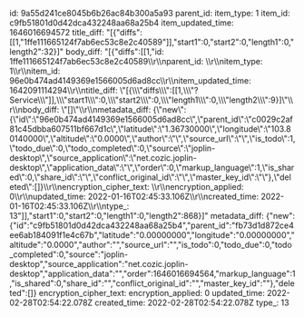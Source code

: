 id: 9a55d241ce8045b6b26ac84b300a5a93
parent_id: 
item_type: 1
item_id: c9fb51801d0d42dca432248aa68a25b4
item_updated_time: 1646016694572
title_diff: "[{\"diffs\":[[1,\"1ffe111665124f7ab6ec53c8e2c40589\"]],\"start1\":0,\"start2\":0,\"length1\":0,\"length2\":32}]"
body_diff: "[{\"diffs\":[[1,\"id: 1ffe111665124f7ab6ec53c8e2c40589\\\r\\\nparent_id: \\\r\\\nitem_type: 1\\\r\\\nitem_id: 96e0b474ad4149369e1566005d6ad8cc\\\r\\\nitem_updated_time: 1642091114294\\\r\\\ntitle_diff: \\\"[{\\\\\\\"diffs\\\\\\\":[[1,\\\\\\\"? Service\\\\\\\"]],\\\\\\\"start1\\\\\\\":0,\\\\\\\"start2\\\\\\\":0,\\\\\\\"length1\\\\\\\":0,\\\\\\\"length2\\\\\\\":9}]\\\"\\\r\\\nbody_diff: \\\"[]\\\"\\\r\\\nmetadata_diff: {\\\"new\\\":{\\\"id\\\":\\\"96e0b474ad4149369e1566005d6ad8cc\\\",\\\"parent_id\\\":\\\"c0029c2af81c45dbba607511bf667d1c\\\",\\\"latitude\\\":\\\"1.36730000\\\",\\\"longitude\\\":\\\"103.80140000\\\",\\\"altitude\\\":\\\"0.0000\\\",\\\"author\\\":\\\"\\\",\\\"source_url\\\":\\\"\\\",\\\"is_todo\\\":1,\\\"todo_due\\\":0,\\\"todo_completed\\\":0,\\\"source\\\":\\\"joplin-desktop\\\",\\\"source_application\\\":\\\"net.cozic.joplin-desktop\\\",\\\"application_data\\\":\\\"\\\",\\\"order\\\":0,\\\"markup_language\\\":1,\\\"is_shared\\\":0,\\\"share_id\\\":\\\"\\\",\\\"conflict_original_id\\\":\\\"\\\",\\\"master_key_id\\\":\\\"\\\"},\\\"deleted\\\":[]}\\\r\\\nencryption_cipher_text: \\\r\\\nencryption_applied: 0\\\r\\\nupdated_time: 2022-01-16T02:45:33.106Z\\\r\\\ncreated_time: 2022-01-16T02:45:33.106Z\\\r\\\ntype_: 13\"]],\"start1\":0,\"start2\":0,\"length1\":0,\"length2\":868}]"
metadata_diff: {"new":{"id":"c9fb51801d0d42dca432248aa68a25b4","parent_id":"fb73d1d872ce4ee6ab184091f1e4c67b","latitude":"0.00000000","longitude":"0.00000000","altitude":"0.0000","author":"","source_url":"","is_todo":0,"todo_due":0,"todo_completed":0,"source":"joplin-desktop","source_application":"net.cozic.joplin-desktop","application_data":"","order":1646016694564,"markup_language":1,"is_shared":0,"share_id":"","conflict_original_id":"","master_key_id":""},"deleted":[]}
encryption_cipher_text: 
encryption_applied: 0
updated_time: 2022-02-28T02:54:22.078Z
created_time: 2022-02-28T02:54:22.078Z
type_: 13